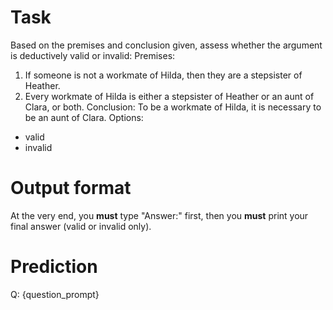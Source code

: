 # Task
Based on the premises and conclusion given, assess whether the argument is deductively valid or invalid:
Premises:
1. If someone is not a workmate of Hilda, then they are a stepsister of Heather.
2. Every workmate of Hilda is either a stepsister of Heather or an aunt of Clara, or both.
Conclusion: To be a workmate of Hilda, it is necessary to be an aunt of Clara.
Options:
- valid
- invalid

# Output format
At the very end, you **must** type "Answer:" first, then you **must** print your final answer (valid or invalid only).

# Prediction
Q: {question_prompt}